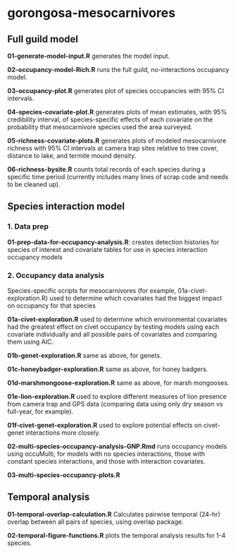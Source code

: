 # gorongosa-mesocarnivores

## Full guild model
**01-generate-model-input.R** generates the model input.

**02-occupancy-model-Rich.R** runs the full guild, no-interactions occupancy model.

**03-occupancy-plot.R** generates plot of species occupancies with 95% CI intervals.

**04-species-covariate-plot.R** generates plots of mean estimates, with 95% credibility interval, of species-specific effects of each covariate on the probability that mesocarnivore species used the area surveyed.

**05-richness-covariate-plots.R** generates plots of modeled mesocarnivore richness with 95% CI intervals at camera trap sites relative to tree cover, distance to lake, and termite mound density.

**06-richness-bysite.R** counts total records of each species during a specific time period (currently includes many lines of scrap code and needs to be cleaned up).

## Species interaction model
### 1. Data prep

**01-prep-data-for-occupancy-analysis.R**: creates detection histories for species of interest and covariate tables for use in species interaction occupancy models

### 2. Occupancy data analysis

Species-specific scripts for mesocarnivores (for example, 01a-civet-exploration.R) used to determine which covariates had the biggest impact on occupancy for that species

**01a-civet-exploration.R** used to determine which environmental covariates had the greatest effect on civet occupancy by testing models using each covariate individually and all possible pairs of covariates and comparing them using AIC. 

**01b-genet-exploration.R** same as above, for genets.

**01c-honeybadger-exploration.R** same as above, for honey badgers.

**01d-marshmongoose-exploration.R** same as above, for marsh mongooses.

**01e-lion-exploration.R** used to explore different measures of lion presence from camera trap and GPS data (comparing data using only dry season vs full-year, for example).

**01f-civet-genet-exploration.R** used to explore potential effects on civet-genet interactions more closely. 

**02-multi-species-occupancy-analysis-GNP.Rmd** runs occupancy models using occuMulti, for models with no species interactions, those with constant species interactions, and those with interaction covariates. 

**03-multi-species-occupancy-plots.R**

## Temporal analysis

**01-temporal-overlap-calculation.R** Calculates pairwise temporal (24-hr) overlap between all pairs of species, using overlap package.

**02-temporal-figure-functions.R** plots the temporal analysis results for 1-4 species. 